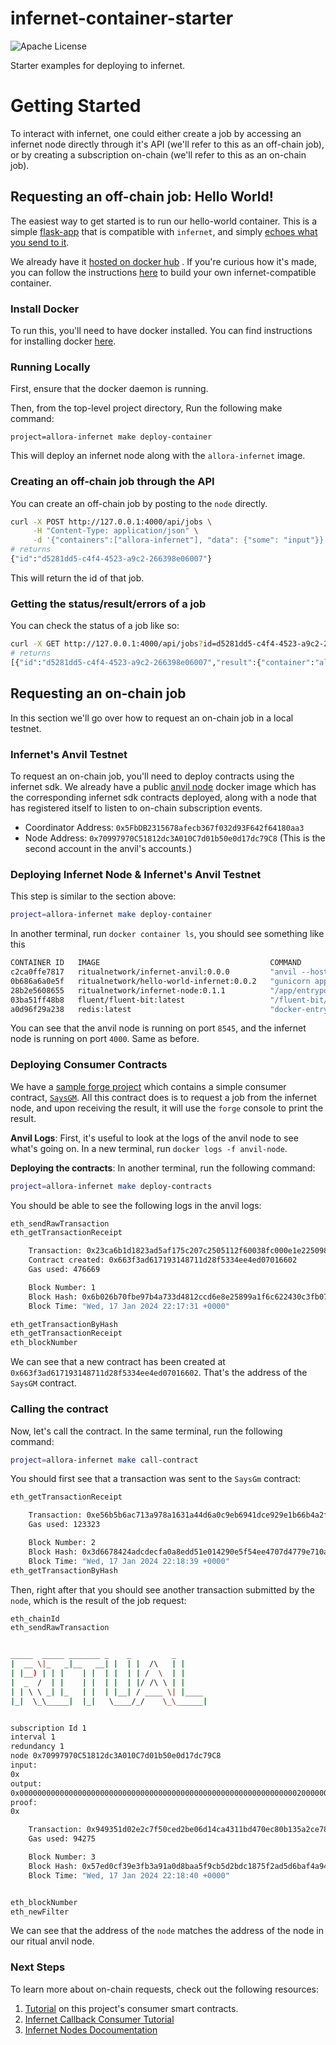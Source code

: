 # infernet-container-starter

![Apache License](https://img.shields.io/badge/Apache%20License-D22128?style=for-the-badge&logo=Apache&logoColor=white)

Starter examples for deploying to infernet.

# Getting Started

To interact with infernet, one could either create a job by accessing an infernet
node directly through it's API (we'll refer to this as an off-chain job), or by
creating a subscription on-chain (we'll refer to this as an on-chain job).

## Requesting an off-chain job: Hello World!

The easiest way to get started is to run our hello-world container.
This is a simple [flask-app](projects/allora-infernet/container/src/app.py) that
is compatible with `infernet`, and simply
[echoes what you send to it](./projects/allora-infernet/container/src/app.py#L16).

We already have it [hosted on docker hub](https://hub.docker.com/r/ritualnetwork/hello-world-infernet) .
If you're curious how it's made, you can
follow the instructions [here](projects/allora-infernet/container/README.md) to build your own infernet-compatible
container.

### Install Docker

To run this, you'll need to have docker installed. You can find instructions
for installing docker [here](https://docs.docker.com/install/).

### Running Locally

First, ensure that the docker daemon is running.

Then, from the top-level project directory, Run the following make command:

```
project=allora-infernet make deploy-container
```

This will deploy an infernet node along with the `allora-infernet` image.

### Creating an off-chain job through the API

You can create an off-chain job by posting to the `node` directly.

```bash
curl -X POST http://127.0.0.1:4000/api/jobs \
     -H "Content-Type: application/json" \
     -d '{"containers":["allora-infernet"], "data": {"some": "input"}}'
# returns
{"id":"d5281dd5-c4f4-4523-a9c2-266398e06007"}
``` 

This will return the id of that job.

### Getting the status/result/errors of a job

You can check the status of a job like so:

```bash
curl -X GET http://127.0.0.1:4000/api/jobs?id=d5281dd5-c4f4-4523-a9c2-266398e06007
# returns
[{"id":"d5281dd5-c4f4-4523-a9c2-266398e06007","result":{"container":"allora-infernet","output":{"output":"hello, world!, your input was: {'source': 1, 'data': {'some': 'input'}}","response":"{\"code\":\"200\",\"request_id\":\"f0660992-1be1-49d4-bc14-4c995f6f66e1\",\"results\":[{\"result\":{\"stdout\":\"Hello, world!\\n\",\"stderr\":\"\",\"exit_code\":0},\"peers\":[\"12D3KooWQrN5U3BApv4JYjE5HyKXFKkRF2U8c5FgK3zMPjzkZTpQ\"],\"frequency\":100}],\"cluster\":{\"peers\":[\"12D3KooWQrN5U3BApv4JYjE5HyKXFKkRF2U8c5FgK3zMPjzkZTpQ\"]}}\n"}},"status":"success"}]
```

## Requesting an on-chain job

In this section we'll go over how to request an on-chain job in a local testnet.

### Infernet's Anvil Testnet

To request an on-chain job, you'll need to deploy contracts using the infernet sdk.
We already have a public [anvil node](https://hub.docker.com/r/ritualnetwork/infernet-anvil) docker image which has the
corresponding infernet sdk contracts deployed, along with a node that has 
registered itself to listen to on-chain subscription events.

* Coordinator Address: `0x5FbDB2315678afecb367f032d93F642f64180aa3`
* Node Address: `0x70997970C51812dc3A010C7d01b50e0d17dc79C8` (This is the second account in the anvil's accounts.)

### Deploying Infernet Node & Infernet's Anvil Testnet

This step is similar to the section above:

```bash
project=allora-infernet make deploy-container
```

In another terminal, run `docker container ls`, you should see something like this

```bash
CONTAINER ID   IMAGE                                      COMMAND                  CREATED          STATUS          PORTS                                NAMES
c2ca0ffe7817   ritualnetwork/infernet-anvil:0.0.0         "anvil --host 0.0.0.…"   9 seconds ago    Up 8 seconds    0.0.0.0:8545->3000/tcp               anvil-node
0b686a6a0e5f   ritualnetwork/hello-world-infernet:0.0.2   "gunicorn app:create…"   9 seconds ago    Up 8 seconds    0.0.0.0:3000->3000/tcp               hello-world
28b2e5608655   ritualnetwork/infernet-node:0.1.1          "/app/entrypoint.sh"     10 seconds ago   Up 10 seconds   0.0.0.0:4000->4000/tcp               deploy-node-1
03ba51ff48b8   fluent/fluent-bit:latest                   "/fluent-bit/bin/flu…"   10 seconds ago   Up 10 seconds   2020/tcp, 0.0.0.0:24224->24224/tcp   deploy-fluentbit-1
a0d96f29a238   redis:latest                               "docker-entrypoint.s…"   10 seconds ago   Up 10 seconds   0.0.0.0:6379->6379/tcp               deploy-redis-1
```

You can see that the anvil node is running on port `8545`, and the infernet
node is running on port `4000`. Same as before.

### Deploying Consumer Contracts

We have a [sample forge project](./projects/allora-infernet/contracts) which contains
a simple consumer contract, [`SaysGM`](./projects/allora-infernet/contracts/src/SaysGM.sol).
All this contract does is to request a job from the infernet node, and upon receiving
the result, it will use the `forge` console to print the result.

**Anvil Logs**: First, it's useful to look at the logs of the anvil node to see what's going on. In
a new terminal, run `docker logs -f anvil-node`.

**Deploying the contracts**: In another terminal, run the following command:

```bash
project=allora-infernet make deploy-contracts
```

You should be able to see the following logs in the anvil logs:

```bash
eth_sendRawTransaction
eth_getTransactionReceipt

    Transaction: 0x23ca6b1d1823ad5af175c207c2505112f60038fc000e1e22509816fa29a3afd6
    Contract created: 0x663f3ad617193148711d28f5334ee4ed07016602
    Gas used: 476669

    Block Number: 1
    Block Hash: 0x6b026b70fbe97b4a733d4812ccd6e8e25899a1f6c622430c3fb07a2e5c5c96b7
    Block Time: "Wed, 17 Jan 2024 22:17:31 +0000"

eth_getTransactionByHash
eth_getTransactionReceipt
eth_blockNumber
```

We can see that a new contract has been created at `0x663f3ad617193148711d28f5334ee4ed07016602`.
That's the address of the `SaysGM` contract.

### Calling the contract

Now, let's call the contract. In the same terminal, run the following command:

```bash
project=allora-infernet make call-contract
```

You should first see that a transaction was sent to the `SaysGm` contract:

```bash
eth_getTransactionReceipt

    Transaction: 0xe56b5b6ac713a978a1631a44d6a0c9eb6941dce929e1b66b4a2f7a61b0349d65
    Gas used: 123323

    Block Number: 2
    Block Hash: 0x3d6678424adcdecfa0a8edd51e014290e5f54ee4707d4779e710a2a4d9867c08
    Block Time: "Wed, 17 Jan 2024 22:18:39 +0000"
eth_getTransactionByHash

```

Then, right after that you should see another transaction submitted by the `node`,
which is the result of the job request:

```bash
eth_chainId
eth_sendRawTransaction


_____  _____ _______ _    _         _
|  __ \|_   _|__   __| |  | |  /\   | |
| |__) | | |    | |  | |  | | /  \  | |
|  _  /  | |    | |  | |  | |/ /\ \ | |
| | \ \ _| |_   | |  | |__| / ____ \| |____
|_|  \_\_____|  |_|   \____/_/    \_\______|


subscription Id 1
interval 1
redundancy 1
node 0x70997970C51812dc3A010C7d01b50e0d17dc79C8
input:
0x
output:
0x000000000000000000000000000000000000000000000000000000000000002000000000000000000000000000000000000000000000000000000000000000607b276f7574707574273a202268656c6c6f2c20776f726c64212c20796f757220696e707574207761733a207b27736f75726365273a20302c202764617461273a20273437366636663634323036643666373236653639366536373231277d227d
proof:
0x

    Transaction: 0x949351d02e2c7f50ced2be06d14ca4311bd470ec80b135a2ce78a43f43e60d3d
    Gas used: 94275

    Block Number: 3
    Block Hash: 0x57ed0cf39e3fb3a91a0d8baa5f9cb5d2bdc1875f2ad5d6baf4a9466f522df354
    Block Time: "Wed, 17 Jan 2024 22:18:40 +0000"


eth_blockNumber
eth_newFilter

```

We can see that the address of the `node` matches the address of the node in
our ritual anvil node.

### Next Steps

To learn more about on-chain requests, check out the following resources:

1. [Tutorial](./projects/allora-infernet/contracts/Tutorial.md) on this project's consumer smart contracts.
2. [Infernet Callback Consumer Tutorial](https://docs.ritual.net/infernet/sdk/consumers/Callback)
3. [Infernet Nodes Docoumentation](https://docs.ritual.net/infernet/node/introduction)



